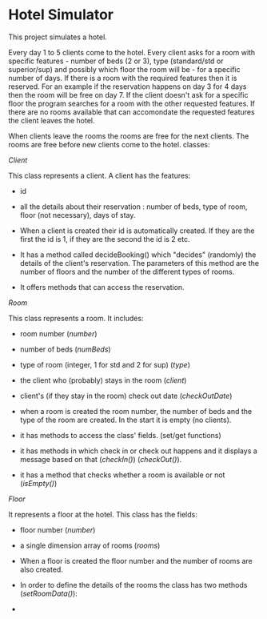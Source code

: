 # Hotel Simulator
This project simulates a hotel. 

Every day 1 to 5 clients come to the hotel. Every client asks for a room with specific features - number of beds (2 or 3), type (standard/std or superior/sup) and possibly which floor the room will be - for a specific number of days. If there is a room with the required features then it is reserved. For an example if the reservation happens on day 3 for 4 days then the room will be free on day 7. If the client doesn't ask for a specific floor the program searches for a room with the other requested features. If there are no rooms available that can accomondate the requested features the client leaves the hotel.

When clients leave the rooms the rooms are free for the next clients. The rooms are free before new clients come to the hotel.
classes:

*Client*

This class represents a client. A client has the features:
- id
- all the details about their reservation : number of beds, type of room, floor (not necessary), days of stay.

- When a client is created their id is automatically created. If they are the first the id is 1, if they are the second the id is 2 etc.
- It has a method called decideBooking() which "decides" (randomly) the details of the client's reservation. The parameters of this method are the number of floors and the number of the different types of rooms.
- It offers methods that can access the reservation.

*Room*

This class represents a room. It includes:
- room number (*number*)
- number of beds (*numBeds*)
- type of room (integer, 1 for std and 2 for sup) (*type*)
- the client who (probably) stays in the room (*client*)
- client's (if they stay in the room) check out date (*checkOutDate*)

- when a room is created the room number, the number of beds and the type of the room are created. In the start it is empty (no clients). 
- it has methods to access the class' fields. (set/get functions)
- it has methods in which check in or check out happens and it displays a message based on that (*checkIn()*) (*checkOut()*).
- it has a method that checks whether a room is available or not (*isEmpty()*) 

*Floor*

It represents a floor at the hotel.
This class has the fields:
- floor number (*number*)
- a single dimension array of rooms (*rooms*)

- When a floor is created the floor number and the number of rooms are also created.
- In order to define the details of the rooms the class has two methods (*setRoomData()*):
- 
